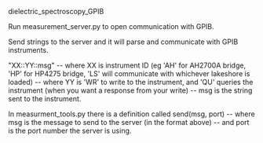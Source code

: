 dielectric_spectroscopy_GPIB

Run measurement_server.py to open communication with GPIB.

Send strings to the server and it will parse and communicate with GPIB instruments.

"XX::YY::msg"
  -- where XX is instrument ID (eg 'AH' for AH2700A bridge, 'HP' for HP4275 bridge, 'LS' will communicate with whichever lakeshore is loaded)
  -- where YY is 'WR' to write to the instrument, and 'QU' queries the instrument (when you want a response from your write)
  -- msg is the string sent to the instrument.
  
In measurment_tools.py there is a definition called send(msg, port)
  -- where msg is the message to send to the server (in the format above)
  -- and port is the port number the server is using.
